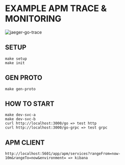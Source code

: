 # EXAMPLE APM TRACE & MONITORING

![jaeger-go-trace](https://static-www.elastic.co/v3/assets/bltefdd0b53724fa2ce/blt136299afed87309d/5c98d669da7491ed59827e6c/APM_BlogThumbnail.png)

## SETUP

```
make setup
make init
```

## GEN PROTO
```
make gen-proto
```

## HOW TO START
```
make dev-svc-a
make dev-svc-b
curl http://localhost:3000/go => test http
curl http://localhost:3000/go-grpc => test grpc
```


## APM CLIENT
```
http://localhost:5601/app/apm/services?rangeFrom=now-10m&rangeTo=now&environment= => kibana
```